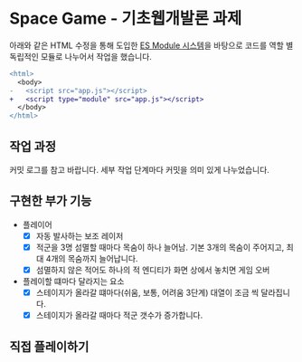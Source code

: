 # Space Game - 기초웹개발론 과제

<!-- 영상 첨부 TODO -->

아래와 같은 HTML 수정을 통해 도입한 [ES Module 시스템]을 바탕으로 코드를 역할 별 독립적인 모듈로 나누어서 작업을 했습니다.

[ES Module 시스템]: https://developer.mozilla.org/en-US/docs/Web/JavaScript/Guide/Modules#applying_the_module_to_your_html

```diff
<html>
  <body>
-   <script src="app.js"></script>
+   <script type="module" src="app.js"></script>
  </body>
</html>
```

## 작업 과정

커밋 로그를 참고 바랍니다. 세부 작업 단계마다 커밋을 의미 있게 나누었습니다.

## 구현한 부가 기능

- 플레이어
  - [x] 자동 발사하는 보조 레이저
  - [x] 적군을 3명 섬멸할 때마다 목숨이 하나 늘어남. 기본 3개의 목숨이 주어지고, 최대 4개의 목숨까지 늘어납니다.
  - [x] 섬멸하지 않은 적어도 하나의 적 엔디티가 화면 상에서 놓치면 게임 오버
- 플레이할 떄마다 달라지는 요소
  - [x] 스테이지가 올라갈 떄마다(쉬움, 보통, 어려움 3단계) 대열이 조금 씩 달라집니다.
  - [x] 스테이지가 올라갈 때마다 적군 갯수가 증가합니다.

## 직접 플레이하기

<!-- 주소 TODO -->
